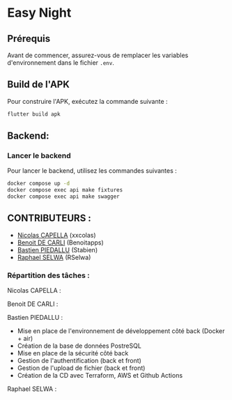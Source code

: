 # Easy Night

## Prérequis

Avant de commencer, assurez-vous de remplacer les variables d'environnement dans le fichier `.env`.

## Build de l'APK

Pour construire l'APK, exécutez la commande suivante :
```bash
flutter build apk
```

## Backend:
### Lancer le backend
Pour lancer le backend, utilisez les commandes suivantes :
```bash
docker compose up -d
docker compose exec api make fixtures
docker compose exec api make swagger
```

## CONTRIBUTEURS :

- [Nicolas CAPELLA]( https://github.com/xxcolas ) (xxcolas)
- [Benoit DE CARLI]( https://github.com/Benoitapps ) (Benoitapps)
- [Bastien PIEDALLU]( https://github.com/Stabien ) (Stabien)
- [Raphael SELWA]( https://github.com/RSelwa ) (RSelwa)

### Répartition des tâches :
Nicolas CAPELLA :

Benoit DE CARLI :

Bastien PIEDALLU : 
  - Mise en place de l'environnement de développement côté back (Docker + air)
  - Création de la base de données PostreSQL
  - Mise en place de la sécurité côté back
  - Gestion de l'authentification (back et front)
  - Gestion de l'upload de fichier (back et front)
  - Création de la CD avec Terraform, AWS et Github Actions

Raphael SELWA :

